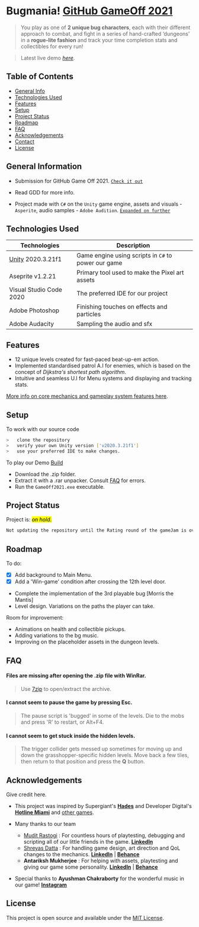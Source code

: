# Bugmania! [GitHub GameOff 2021](https://itch.io/jam/game-off-2021)
> You play as one of **2 unique bug characters**, each with their different approach to combat, and fight in a series of hand-crafted ‘dungeons’ in a **rogue-lite fashion** and track your time completion stats and collectibles for every run!

> Latest live demo [_here_](https://mudimax.itch.io/bugmania). <!-- If you have the project hosted somewhere, include the link here. -->


## Table of Contents
* [General Info](#general-information)
* [Technologies Used](#technologies-used)
* [Features](#features)
* [Setup](#setup)
* [Project Status](#project-status)
* [Roadmap](#roadmap)
* [FAQ](#faq)
* [Acknowledgements](#acknowledgements)
* [Contact](#contact)
* [License](#license)


## General Information 
- Submission for GitHub Game Off 2021. [`Check it out`](https://itch.io/jam/game-off-2021/rate/1301347)

- Read GDD for more info.

- Project made with `C#` on the `Unity` game engine, assets and visuals - `Asperite`, audio samples - `Adobe Audition`. [`Expanded on further`](#technologies-used)

<!-- You don't have to answer all the questions - just the ones relevant to your project. -->


## Technologies Used

| Technologies      | Description |
| ----------- | ----------- |
| [Unity](https://unity.com/) 2020.3.21f1     | Game engine using scripts in `C#`  to power our game      |
| Aseprite  v1.2.21| Primary tool used to make the Pixel art assets        |
| Visual Studio Code 2020     | The preferred IDE for our project       |
| Adobe Photoshop     | Finishing touches on effects and particles       |
| Adobe Audacity | Sampling the audio and sfx        |


## Features
- 12 unique levels created for fast-paced beat-up-em action.
- Implemented standardised patrol A.I for enemies, which
is based on the concept of *Dijkstra's shortest path algorithm*.
- Intuitive and seamless U.I for Menu systems and
displaying and tracking stats.

[More info on core mechanics and gameplay system features here]().

## Setup

To work with our source code
```bash
>   clone the repository
>   verify your own Unity version ['v2020.3.21f1'] 
>   use your preferred IDE to make changes.
```

To play our Demo [Build]()
- Download the .zip folder.
- Extract it with a .rar unpacker. Consult [FAQ](#faq) for errors.
- Run the `GameOff2021.exe` executable.

## Project Status
Project is: <mark>_on hold_.</mark> 

```css
Not updating the repository until the Rating round of the gameJam is over (3rd Jan 2022).
```

## Roadmap
To do:
- [x] Add background to Main Menu.
- [x] Add a 'Win-game' condition after crossing the 12th level door.
- Complete the implementation of the 3rd playable bug [Morris the Mantis]
- Level design. Variations on the paths the player can take.

Room for improvement:
- Animations on health and collectible pickups.
- Adding variations to the bg music.
- Improving on the placeholder assets in the dungeon levels.

## FAQ

#### Files are missing after opening the .zip file with WinRar.
>Use [7zip](https://www.7-zip.org/) to open/extract the archive.
#### I cannot seem to pause the game by pressing Esc.
>The pause script is 'bugged' in some of the levels. Die to the mobs and press 'R' to restart, or Alt+F4.
#### I cannot seem to get stuck inside the hidden levels.
>The trigger collider gets messed up sometimes for moving up and down the grasshopper-specific hidden levels. Move back a few tiles, then return to that position and press the **Q** button.

## Acknowledgements
Give credit here.
- This project was inspired by Supergiant's [**Hades**](https://store.steampowered.com/app/1145360/Hades/) and Developer Digital's [**Hotline Miami**](https://store.steampowered.com/app/219150/Hotline_Miami/) and [other games]().
- Many thanks to our team

    - [Mudit Rastogi](https://github.com/MuditRst) : For countless hours of playtesting, debugging and scripting all of our little friends in the game. [**LinkedIn**](https://www.linkedin.com/in/mudit-rastogi-6aa67118b/)
    - [Shreyas Datta](https://github.com/ShreyasDatta) : For handling game design, art direction and QoL changes to the mechanics. [**LinkedIn**](https://www.linkedin.com/in/shreyas-datta-32bb041a1/) | [**Behance**](https://www.behance.net/shreyasdatta)
    - **Antariksh Mukherjee** : For helping with assets, playtesting and giving our game some personality. [**LinkedIn**](https://www.linkedin.com/in/antariksh-mukherjee-5938921b5/) | [**Behance**](https://www.behance.net/SingularityDesigns)
- Special thanks to **Ayushman Chakraborty** for the wonderful music in our game! [**Instagram**](https://www.instagram.com/a_floydian_slip/)


## License
 This project is open source and available under the [MIT License](https://github.com/ShreyasDatta/GameOff2021/blob/master/LICENSE).
